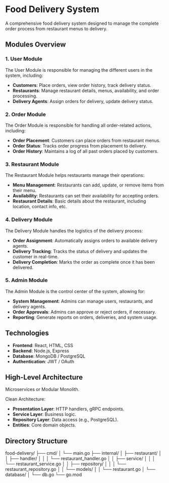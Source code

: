 # Food Delivery System

A comprehensive food delivery system designed to manage the complete order process from restaurant menus to delivery.

## Modules Overview

### 1. User Module
The User Module is responsible for managing the different users in the system, including:
- **Customers**: Place orders, view order history, track delivery status.
- **Restaurants**: Manage restaurant details, menus, availability, and order processing.
- **Delivery Agents**: Assign orders for delivery, update delivery status.

### 2. Order Module
The Order Module is responsible for handling all order-related actions, including:
- **Order Placement**: Customers can place orders from restaurant menus.
- **Order Status**: Tracks order progress from placement to delivery.
- **Order History**: Maintains a log of all past orders placed by customers.

### 3. Restaurant Module
The Restaurant Module helps restaurants manage their operations:
- **Menu Management**: Restaurants can add, update, or remove items from their menu.
- **Availability**: Restaurants can set their availability for accepting orders.
- **Restaurant Details**: Basic details about the restaurant, including location, contact info, etc.

### 4. Delivery Module
The Delivery Module handles the logistics of the delivery process:
- **Order Assignment**: Automatically assigns orders to available delivery agents.
- **Delivery Tracking**: Tracks the status of delivery and updates the customer in real-time.
- **Delivery Completion**: Marks the order as complete once it has been delivered.

### 5. Admin Module
The Admin Module is the control center of the system, allowing for:
- **System Management**: Admins can manage users, restaurants, and delivery agents.
- **Order Approvals**: Admins can approve or reject orders, if necessary.
- **Reporting**: Generate reports on orders, deliveries, and system usage.

## Technologies
- **Frontend**: React, HTML, CSS
- **Backend**: Node.js, Express
- **Database**: MongoDB / PostgreSQL
- **Authentication**: JWT / OAuth

## High-Level Architecture
Microservices or Modular Monolith.

Clean Architecture:

- **Presentation Layer**: HTTP handlers, gRPC endpoints.
- **Service Layer**: Business logic.
- **Repository Layer**: Data access (e.g., PostgreSQL).
- **Entities**: Core domain objects.


## Directory Structure

food-delivery/
├── cmd/
│   └── main.go
├── internal/
│   ├── restaurant/
│   │   ├── handler/
│   │   │   └── restaurant_handler.go
│   │   ├── service/
│   │   │   └── restaurant_service.go
│   │   ├── repository/
│   │   │   └── restaurant_repository.go
│   │   └── models/
│   │       └── restaurant.go
│   └── database/
│       └── db.go
└── go.mod
